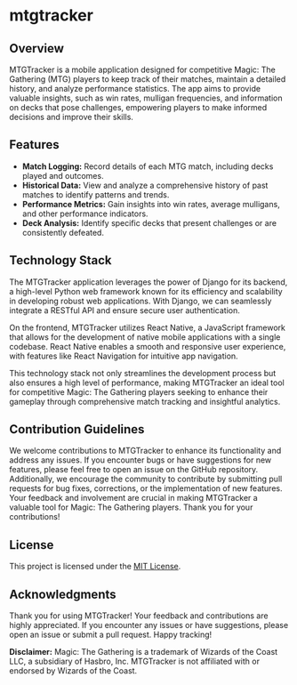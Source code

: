 # mtgtracker

## Overview

MTGTracker is a mobile application designed for competitive Magic: The Gathering (MTG) players to keep track of their matches, maintain a detailed history, and analyze performance statistics. The app aims to provide valuable insights, such as win rates, mulligan frequencies, and information on decks that pose challenges, empowering players to make informed decisions and improve their skills.


## Features

* **Match Logging:** Record details of each MTG match, including decks played and outcomes.
* **Historical Data:** View and analyze a comprehensive history of past matches to identify patterns and trends.
* **Performance Metrics:** Gain insights into win rates, average mulligans, and other performance indicators.
* **Deck Analysis:** Identify specific decks that present challenges or are consistently defeated.

## Technology Stack

The MTGTracker application leverages the power of Django for its backend, a high-level Python web framework known for its efficiency and scalability in developing robust web applications. With Django, we can seamlessly integrate a RESTful API and ensure secure user authentication.

On the frontend, MTGTracker utilizes React Native, a JavaScript framework that allows for the development of native mobile applications with a single codebase. React Native enables a smooth and responsive user experience, with features like React Navigation for intuitive app navigation.

This technology stack not only streamlines the development process but also ensures a high level of performance, making MTGTracker an ideal tool for competitive Magic: The Gathering players seeking to enhance their gameplay through comprehensive match tracking and insightful analytics.

## Contribution Guidelines

We welcome contributions to MTGTracker to enhance its functionality and address any issues. If you encounter bugs or have suggestions for new features, please feel free to open an issue on the GitHub repository. Additionally, we encourage the community to contribute by submitting pull requests for bug fixes, corrections, or the implementation of new features. Your feedback and involvement are crucial in making MTGTracker a valuable tool for Magic: The Gathering players. Thank you for your contributions!

## License

This project is licensed under the [MIT License]().

## Acknowledgments

Thank you for using MTGTracker! Your feedback and contributions are highly appreciated. If you encounter any issues or have suggestions, please open an issue or submit a pull request. Happy tracking!

**Disclaimer:** Magic: The Gathering is a trademark of Wizards of the Coast LLC, a subsidiary of Hasbro, Inc. MTGTracker is not affiliated with or endorsed by Wizards of the Coast.
